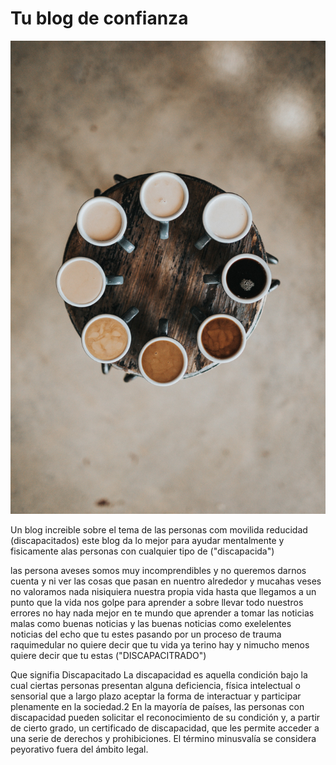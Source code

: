 # Tu blog de confianza

<img src='https://github.com/Josimar-Victoria/Discapacitados-anonimos/blob/main/nathan-dumlao-pMW4jzELQCw-unsplash.jpg?raw=true' alt='imagen'/>

Un blog increible sobre el tema de las personas com movilida reducidad (discapacitados) este blog da lo mejor para ayudar mentalmente y fisicamente alas personas con cualquier tipo de ("discapacida")

las persona aveses somos muy incomprendibles y no queremos darnos cuenta
y ni ver las cosas que pasan en nuentro alrededor y mucahas veses no valoramos nada nisiquiera nuestra propia vida hasta que llegamos a un punto que la vida nos golpe para aprender a sobre llevar todo nuestros errores
no hay nada mejor en te mundo que aprender a tomar las noticias malas como buenas noticias y las buenas noticias como exelelentes noticias del echo que tu estes pasando por un proceso de trauma raquimedular no quiere decir que tu vida ya terino hay y nimucho menos quiere decir que tu estas ("DISCAPACITRADO")

Que signifia Discapacitado
La discapacidad es aquella condición bajo la cual ciertas personas presentan alguna deficiencia, física intelectual o sensorial que a largo plazo aceptar la forma de interactuar y participar plenamente en la sociedad.2 En la mayoría de países, las personas con discapacidad pueden solicitar el reconocimiento de su condición y, a partir de cierto grado, un certificado de discapacidad, que les permite acceder a una serie de derechos y prohibiciones. El término minusvalía se considera peyorativo fuera del ámbito legal.


